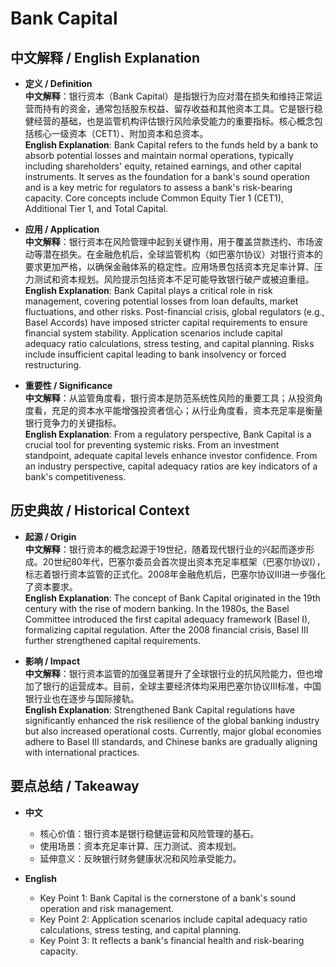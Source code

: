# Bank Capital

## 中文解释 / English Explanation

* **定义 / Definition**  
  **中文解释**：银行资本（Bank Capital）是指银行为应对潜在损失和维持正常运营而持有的资金，通常包括股东权益、留存收益和其他资本工具。它是银行稳健经营的基础，也是监管机构评估银行风险承受能力的重要指标。核心概念包括核心一级资本（CET1）、附加资本和总资本。  
  **English Explanation**: Bank Capital refers to the funds held by a bank to absorb potential losses and maintain normal operations, typically including shareholders' equity, retained earnings, and other capital instruments. It serves as the foundation for a bank's sound operation and is a key metric for regulators to assess a bank's risk-bearing capacity. Core concepts include Common Equity Tier 1 (CET1), Additional Tier 1, and Total Capital.

* **应用 / Application**  
  **中文解释**：银行资本在风险管理中起到关键作用，用于覆盖贷款违约、市场波动等潜在损失。在金融危机后，全球监管机构（如巴塞尔协议）对银行资本的要求更加严格，以确保金融体系的稳定性。应用场景包括资本充足率计算、压力测试和资本规划。风险提示包括资本不足可能导致银行破产或被迫重组。  
  **English Explanation**: Bank Capital plays a critical role in risk management, covering potential losses from loan defaults, market fluctuations, and other risks. Post-financial crisis, global regulators (e.g., Basel Accords) have imposed stricter capital requirements to ensure financial system stability. Application scenarios include capital adequacy ratio calculations, stress testing, and capital planning. Risks include insufficient capital leading to bank insolvency or forced restructuring.

* **重要性 / Significance**  
  **中文解释**：从监管角度看，银行资本是防范系统性风险的重要工具；从投资角度看，充足的资本水平能增强投资者信心；从行业角度看，资本充足率是衡量银行竞争力的关键指标。  
  **English Explanation**: From a regulatory perspective, Bank Capital is a crucial tool for preventing systemic risks. From an investment standpoint, adequate capital levels enhance investor confidence. From an industry perspective, capital adequacy ratios are key indicators of a bank's competitiveness.

## 历史典故 / Historical Context

* **起源 / Origin**  
  **中文解释**：银行资本的概念起源于19世纪，随着现代银行业的兴起而逐步形成。20世纪80年代，巴塞尔委员会首次提出资本充足率框架（巴塞尔协议I），标志着银行资本监管的正式化。2008年金融危机后，巴塞尔协议III进一步强化了资本要求。  
  **English Explanation**: The concept of Bank Capital originated in the 19th century with the rise of modern banking. In the 1980s, the Basel Committee introduced the first capital adequacy framework (Basel I), formalizing capital regulation. After the 2008 financial crisis, Basel III further strengthened capital requirements.

* **影响 / Impact**  
  **中文解释**：银行资本监管的加强显著提升了全球银行业的抗风险能力，但也增加了银行的运营成本。目前，全球主要经济体均采用巴塞尔协议III标准，中国银行业也在逐步与国际接轨。  
  **English Explanation**: Strengthened Bank Capital regulations have significantly enhanced the risk resilience of the global banking industry but also increased operational costs. Currently, major global economies adhere to Basel III standards, and Chinese banks are gradually aligning with international practices.

## 要点总结 / Takeaway

* **中文**  
  - 核心价值：银行资本是银行稳健运营和风险管理的基石。  
  - 使用场景：资本充足率计算、压力测试、资本规划。  
  - 延伸意义：反映银行财务健康状况和风险承受能力。  

* **English**  
  - Key Point 1: Bank Capital is the cornerstone of a bank's sound operation and risk management.  
  - Key Point 2: Application scenarios include capital adequacy ratio calculations, stress testing, and capital planning.  
  - Key Point 3: It reflects a bank's financial health and risk-bearing capacity.